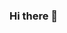 ### Hi there 👋

<!--
**antonio-pedro99/antonio-pedro99** is a ✨ _special_ ✨ repository because its `README.md` (this file) appears on your GitHub profile.


- 🔭 I’m currently working on some cool project 😎
- 🌱 I’m currently learning FastAPI, Python, Git/Github
- 👯 I’m looking to collaborate on python and flutter/dart projects
- 🤔 I’m looking for help with time manage
- 💬 Ask me about Windows 10, python, flutter, computer networking
- 📫 How to reach me: +244947528711
- 😄 Pronouns: He
- ⚡ Fun fact: The only Angolan in my class
